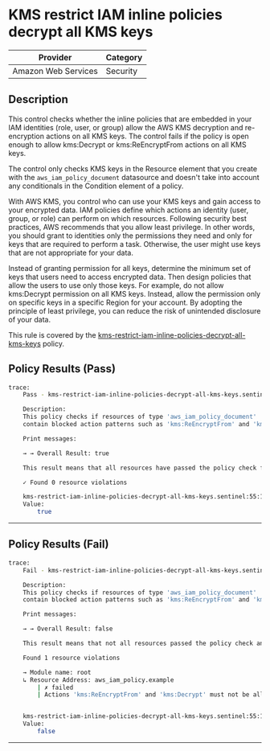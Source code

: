 # KMS restrict IAM inline policies decrypt all KMS keys

| Provider            | Category |
|---------------------|----------|
| Amazon Web Services | Security |

## Description

This control checks whether the inline policies that are embedded in your IAM identities (role, user, or group) allow the AWS KMS decryption and re-encryption actions on all KMS keys. The control fails if the policy is open enough to allow kms:Decrypt or kms:ReEncryptFrom actions on all KMS keys.

The control only checks KMS keys in the Resource element that you create with the `aws_iam_policy_document` datasource and doesn't take into account any conditionals in the Condition element of a policy.

With AWS KMS, you control who can use your KMS keys and gain access to your encrypted data. IAM policies define which actions an identity (user, group, or role) can perform on which resources. Following security best practices, AWS recommends that you allow least privilege. In other words, you should grant to identities only the permissions they need and only for keys that are required to perform a task. Otherwise, the user might use keys that are not appropriate for your data.

Instead of granting permission for all keys, determine the minimum set of keys that users need to access encrypted data. Then design policies that allow the users to use only those keys. For example, do not allow kms:Decrypt permission on all KMS keys. Instead, allow the permission only on specific keys in a specific Region for your account. By adopting the principle of least privilege, you can reduce the risk of unintended disclosure of your data.

This rule is covered by the [kms-restrict-iam-inline-policies-decrypt-all-kms-keys](../../policies/kms/kms-restrict-iam-inline-policies-decrypt-all-kms-keys.sentinel) policy.

## Policy Results (Pass)
```bash
trace:
    Pass - kms-restrict-iam-inline-policies-decrypt-all-kms-keys.sentinel

    Description:
    This policy checks if resources of type 'aws_iam_policy_document'
    contain blocked action patterns such as 'kms:ReEncryptFrom' and 'kms:Decrypt'

    Print messages:

    → → Overall Result: true

    This result means that all resources have passed the policy check for the policy kms-restrict-iam-inline-policies-decrypt-all-kms-keys.

    ✓ Found 0 resource violations

    kms-restrict-iam-inline-policies-decrypt-all-kms-keys.sentinel:55:1 - Rule "main"
    Value:
        true
```

---

## Policy Results (Fail)
```bash
trace:
    Fail - kms-restrict-iam-inline-policies-decrypt-all-kms-keys.sentinel

    Description:
    This policy checks if resources of type 'aws_iam_policy_document'
    contain blocked action patterns such as 'kms:ReEncryptFrom' and 'kms:Decrypt'

    Print messages:

    → → Overall Result: false

    This result means that not all resources passed the policy check and the protected behavior is not allowed for the policy kms-restrict-iam-inline-policies-decrypt-all-kms-keys.

    Found 1 resource violations

    → Module name: root
    ↳ Resource Address: aws_iam_policy.example
        | ✗ failed
        | Actions 'kms:ReEncryptFrom' and 'kms:Decrypt' must not be allowed on all 'KMS keys'. Refer to https://docs.aws.amazon.com/securityhub/latest/userguide/kms-controls.html#kms-2 for more details.


    kms-restrict-iam-inline-policies-decrypt-all-kms-keys.sentinel:55:1 - Rule "main"
    Value:
        false
```

---